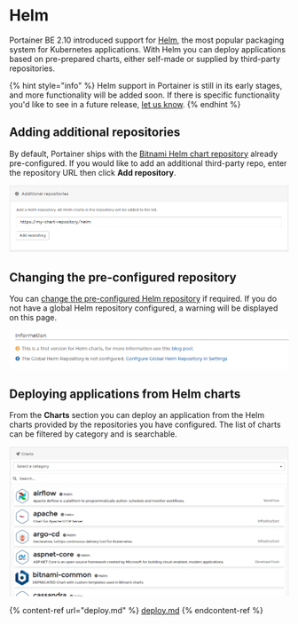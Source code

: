 # Helm

Portainer BE 2.10 introduced support for [Helm](https://helm.sh), the most popular packaging system for Kubernetes applications. With Helm you can deploy applications based on pre-prepared charts, either self-made or supplied by third-party repositories.

{% hint style="info" %}
Helm support in Portainer is still in its early stages, and more functionality will be added soon. If there is specific functionality you'd like to see in a future release, [let us know](../../../contribute/contribute.md).
{% endhint %}

## Adding additional repositories

By default, Portainer ships with the [Bitnami Helm chart repository](https://bitnami.com/stacks/helm) already pre-configured. If you would like to add an additional third-party repo, enter the repository URL then click **Add repository**.

![](../../../.gitbook/assets/k8s-helm-2.png)

## Changing the pre-configured repository

You can [change the pre-configured Helm repository](../../../admin/settings/#helm-repository) if required. If you do not have a global Helm repository configured, a warning will be displayed on this page.

![](../../../.gitbook/assets/2.11-helm-global-repo-warning.png)

## Deploying applications from Helm charts

From the **Charts** section you can deploy an application from the Helm charts provided by the repositories you have configured. The list of charts can be filtered by category and is searchable.

![](../../../.gitbook/assets/k8s-helm-3.png)



{% content-ref url="deploy.md" %}
[deploy.md](deploy.md)
{% endcontent-ref %}
